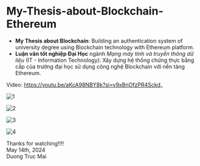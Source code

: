# My-Thesis-about-Blockchain-Ethereum
- **My Thesis about Blockchain**: Building an authentication system of university degree using Blockchain technology with Ethereum platform. 
- **Luận văn tốt nghiệp Đại Học** ngành _Mạng máy tính và truyền thông dữ liệu_ (IT - Information Technology): Xây dựng hệ thống chứng thực bằng cấp của trường đại học sử dụng công nghệ Blockchain với nền tảng Ethereum. 

Video: https://youtu.be/aKcA98NBY8k?si=v9xBnOfzPR4Sckd_ 
  
![1](https://github.com/duongtrucmai/My-Thesis-about-Blockchain/assets/95559754/ea451fce-1ac5-4bfe-901e-8eb8f995c7c3)


![2](https://github.com/duongtrucmai/My-Thesis-about-Blockchain/assets/95559754/ba61f776-880a-46b9-8ea1-62bb77d0c542)


![3](https://github.com/duongtrucmai/My-Thesis-about-Blockchain/assets/95559754/b4fb75a6-fb67-4404-9ec5-e141331cb78d)


![4](https://github.com/duongtrucmai/My-Thesis-about-Blockchain/assets/95559754/b653e36e-4426-44e0-9ade-8ce1a80f3c18)



Thanks for watching!!!!  
May 14th, 2024  
Duong Truc Mai

